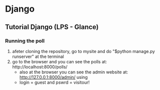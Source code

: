 # Django
## Tutorial Django (LPS - Glance)

### Running the poll
1. afeter cloning the repository, go to mysite and do "$python manage.py runserver" at the terminal 
2. go to the browser and you can see the polls at: http://localhost:8000/polls/
   - also at the browser you can see the admin website at: http://127.0.0.1:8000/admin/ using 
   - login = guest and pswrd = visitour!

